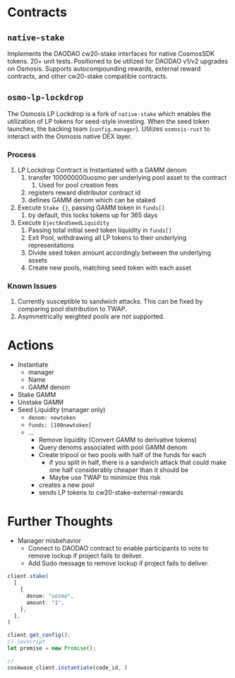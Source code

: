 # Contracts 

## `native-stake`
Implements the DAODAO cw20-stake interfaces for native CosmosSDK tokens. 20+ unit tests. Positioned to be utilized for DAODAO v1/v2 upgrades on Osmosis. Supports autocompounding rewards, external reward contracts, and other cw20-stake compatible contracts.

## `osmo-lp-lockdrop`
The Osmosis LP Lockdrop is a fork of `native-stake` which enables the utilization of LP tokens for seed-style investing. When the seed token launches, the backing team (`config.manager`). Utilizes `osmosis-rust` to interact with the Osmosis native DEX layer.

### Process
1. LP Lockdrop Contract is Instantiated with a GAMM denom
   1. transfer 100000000uosmo per underlying pool asset to the contract
      1. Used for pool creation fees
   2. registers reward distributor contract id 
   3. defines GAMM denom which can be staked
2. Execute `Stake {}`, passing GAMM token in `funds[]`
   1. by default, this locks tokens up for 365 days 
3. Execute `EjectAndSeedLiquidity`
   1. Passing total initial seed token liquidity in `funds[]`
   2. Exit Pool, withdrawing all LP tokens to their underlying representations 
   3. Divide seed token amount accordingly between the underlying assets 
   4. Create new pools, matching seed token with each asset 

### Known Issues
1. Currently susceptible to sandwich attacks. This can be fixed by comparing pool distribution to TWAP.
2. Asymmetrically weighted pools are not supported.


# Actions
* Instantiate 
  * manager 
  * Name
  * GAMM denom 
* Stake GAMM
* Unstake GAMM
* Seed Liquidity (manager only)
  * `denom: newtoken`
  * `funds: [100newtoken]`
  * ...
    * Remove liquidity (Convert GAMM to derivative tokens)
    * Query denoms associated with pool GAMM denom
    * Create tripool or two pools with half of the funds for each 
      * if you split in half, there is a sandwich attack that could make one half considerably cheaper than it should be 
      * Maybe use TWAP to minimize this risk
    * creates a new pool
    * sends LP tokens to cw20-stake-external-rewards

# Further Thoughts
* Manager misbehavior 
  * Connect to DAODAO contract to enable participants to vote to remove lockup if project fails to deliver.
  * Add Sudo message to remove lockup if project fails to deliver.

```typescript
client.stake(
  [
    {
      denom: "uosmo",
      amount: "1",
    },
  ],
)

client.get_config();
// javscript
let promise = new Promise();

// 
cosmwasm_client.instantiate(code_id, )
```

